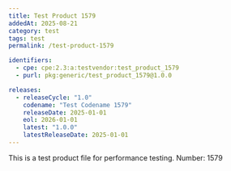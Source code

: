 ```yaml
---
title: Test Product 1579
addedAt: 2025-08-21
category: test
tags: test
permalink: /test-product-1579

identifiers:
  - cpe: cpe:2.3:a:testvendor:test_product_1579
  - purl: pkg:generic/test_product_1579@1.0.0

releases:
  - releaseCycle: "1.0"
    codename: "Test Codename 1579"
    releaseDate: 2025-01-01
    eol: 2026-01-01
    latest: "1.0.0"
    latestReleaseDate: 2025-01-01
---
```


This is a test product file for performance testing. Number: 1579
